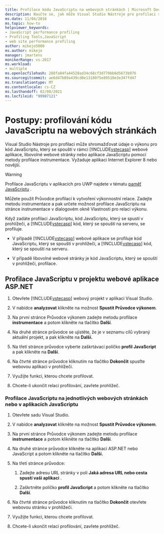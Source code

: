 ```yaml
---
title: Profilace kódu JavaScriptu na webových stránkách | Microsoft Docs
description: Naučte se, jak může Visual Studio Nástroje pro profilaci shromažďovat údaje o výkonu pro JavaScriptový kód pomocí metody profilace instrumentace.
ms.date: 11/04/2016
ms.topic: how-to
helpviewer_keywords:
- JavaScript performance profiling
- Profiling Tools,JavaScript
- web site performance profiling
author: mikejo5000
ms.author: mikejo
manager: jmartens
monikerRange: vs-2017
ms.workload:
- multiple
ms.openlocfilehash: 288fa04fa44528ad34c68cf3d770bb6d5673b976
ms.sourcegitcommit: ae6d47b09a439cd0e13180f5e89510e3e347fd47
ms.translationtype: MT
ms.contentlocale: cs-CZ
ms.lasthandoff: 02/08/2021
ms.locfileid: "99907121"
---
```

# <a name="how-to-profile-javascript-code-in-web-pages"></a>Postupy: profilování kódu JavaScriptu na webových stránkách

Visual Studio Nástroje pro profilaci může shromažďovat údaje o výkonu pro kód JavaScriptu, který se spouští v rámci [!INCLUDE[vstecasp](../code-quality/includes/vstecasp_md.md)] webové aplikace, libovolné webové stránky nebo aplikace JavaScriptu pomocí metody profilace instrumentace. Vyžaduje aplikaci Internet Explorer 8 nebo novější.

> [!WARNING]
> Profilace JavaScriptu v aplikacích pro UWP najdete v tématu [paměť JavaScriptu](../profiling/javascript-memory.md) .

Můžete použít Průvodce profilací k vytvoření výkonnostní relace. Zadejte metodu instrumentace a pak určete možnost profilace JavaScriptu na stránce instrumentace v dialogovém okně Vlastnosti pro relaci výkonu.

Když zadáte profilaci JavaScriptu, kód JavaScriptu, který se spustí v prohlížeči, a [!INCLUDE[vstecasp](../code-quality/includes/vstecasp_md.md)] kód, který se spouští na serveru, se profiluje.

- V případě [!INCLUDE[vstecasp](../code-quality/includes/vstecasp_md.md)] webové aplikace se profiluje kód JavaScriptu, který se spouští v prohlížeči, a [!INCLUDE[vstecasp](../code-quality/includes/vstecasp_md.md)] kód, který se spouští na serveru.

- V případě libovolné webové stránky je kód JavaScriptu, který se spouští v prohlížeči, profilace.

## <a name="to-profile-javascript-in-an-aspnet-web-application-project"></a>Profilace JavaScriptu v projektu webové aplikace ASP.NET

1. Otevřete [!INCLUDE[vstecasp](../code-quality/includes/vstecasp_md.md)] webový projekt v aplikaci Visual Studio.

2. V nabídce **analyzovat** klikněte na možnost **Spustit Průvodce výkonem**.

3. Na první stránce Průvodce výkonem zadejte metodu profilace **instrumentace** a potom klikněte na tlačítko **Další**.

4. Na druhé stránce průvodce se ujistěte, že je v seznamu cílů vybraný aktuální projekt, a pak klikněte na **Další.**

5. Na třetí stránce průvodce vyberte zaškrtávací políčko **profil JavaScript** a pak klikněte na **Další**.

6. Na čtvrté stránce průvodce kliknutím na tlačítko **Dokončit** spusťte webovou aplikaci v prohlížeči.

7. Využijte funkci, kterou chcete profilovat.

8. Chcete-li ukončit relaci profilování, zavřete prohlížeč.

### <a name="to-profile-javascript-in-individual-web-pages-or-a-javascript-applications"></a>Profilace JavaScriptu na jednotlivých webových stránkách nebo v aplikacích JavaScriptu

1. Otevřete sadu Visual Studio.

2. V nabídce **analyzovat** klikněte na možnost **Spustit Průvodce výkonem**.

3. Na první stránce Průvodce výkonem zadejte metodu profilace **instrumentace** a potom klikněte na tlačítko **Další**.

4. Na druhé stránce průvodce klikněte na aplikaci ASP.NET nebo JavaScript a potom klikněte na tlačítko **Další.**

5. Na třetí stránce průvodce:

    1. Zadejte adresu URL stránky v poli **Jaká adresa URL nebo cesta spustí vaši aplikaci** .

    2. Zaškrtněte políčko **profil JavaScript** a potom klikněte na tlačítko **Další**.

6. Na čtvrté stránce průvodce kliknutím na tlačítko **Dokončit** otevřete webovou stránku v prohlížeči.

7. Využijte funkci, kterou chcete profilovat.

8. Chcete-li ukončit relaci profilování, zavřete prohlížeč.
